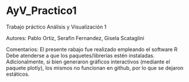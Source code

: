 # AyV_Practico1
Trabajo práctico Análisis y Visualización 1

Autores: Pablo Ortiz, Serafin Fernandez, Gisela Scataglini

Comentarios: El presente rabajo fue realizado empleando el software R
Debe atenderse a que los paquetes/librerías estén instaladas.
Adicionalmente, si bien generaron gráficos interactivos (mediante el paquete plotly), los mismos no funcionan en github, por lo que se dejaron estáticos.
